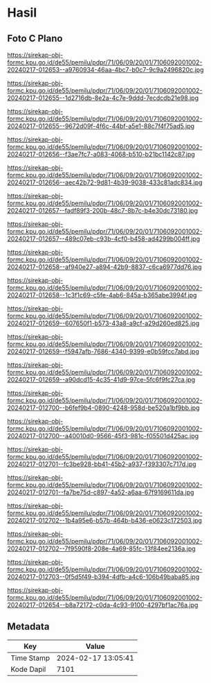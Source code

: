 # Hasil

## Foto C Plano

https://sirekap-obj-formc.kpu.go.id/de55/pemilu/pdpr/71/06/09/20/01/7106092001002-20240217-012653--a9760934-46aa-4bc7-b0c7-9c9a2496820c.jpg

https://sirekap-obj-formc.kpu.go.id/de55/pemilu/pdpr/71/06/09/20/01/7106092001002-20240217-012655--1d2716db-8e2a-4c7e-9ddd-7ecdcdb21e98.jpg

https://sirekap-obj-formc.kpu.go.id/de55/pemilu/pdpr/71/06/09/20/01/7106092001002-20240217-012655--9672d09f-4f6c-44bf-a5e1-88c7f4f75ad5.jpg

https://sirekap-obj-formc.kpu.go.id/de55/pemilu/pdpr/71/06/09/20/01/7106092001002-20240217-012656--f3ae7fc7-a083-4068-b510-b21bc1142c87.jpg

https://sirekap-obj-formc.kpu.go.id/de55/pemilu/pdpr/71/06/09/20/01/7106092001002-20240217-012656--aec42b72-9d81-4b39-9038-433c81adc834.jpg

https://sirekap-obj-formc.kpu.go.id/de55/pemilu/pdpr/71/06/09/20/01/7106092001002-20240217-012657--fadf89f3-200b-48c7-8b7c-b4e30dc73180.jpg

https://sirekap-obj-formc.kpu.go.id/de55/pemilu/pdpr/71/06/09/20/01/7106092001002-20240217-012657--489c07eb-c93b-4cf0-b458-ad4299b004ff.jpg

https://sirekap-obj-formc.kpu.go.id/de55/pemilu/pdpr/71/06/09/20/01/7106092001002-20240217-012658--af940e27-a894-42b9-8837-c6ca6977dd76.jpg

https://sirekap-obj-formc.kpu.go.id/de55/pemilu/pdpr/71/06/09/20/01/7106092001002-20240217-012658--1c3f1c69-c5fe-4ab6-845a-b365abe3994f.jpg

https://sirekap-obj-formc.kpu.go.id/de55/pemilu/pdpr/71/06/09/20/01/7106092001002-20240217-012659--607650f1-b573-43a8-a9cf-a29d260ed825.jpg

https://sirekap-obj-formc.kpu.go.id/de55/pemilu/pdpr/71/06/09/20/01/7106092001002-20240217-012659--f5947afb-7686-4340-9399-e0b59fcc7abd.jpg

https://sirekap-obj-formc.kpu.go.id/de55/pemilu/pdpr/71/06/09/20/01/7106092001002-20240217-012659--a90dcd15-4c35-41d9-97ce-5fc6f9fc27ca.jpg

https://sirekap-obj-formc.kpu.go.id/de55/pemilu/pdpr/71/06/09/20/01/7106092001002-20240217-012700--b6fef9b4-0890-4248-958d-be520a1bf9bb.jpg

https://sirekap-obj-formc.kpu.go.id/de55/pemilu/pdpr/71/06/09/20/01/7106092001002-20240217-012700--a40010d0-9566-45f3-981c-f05501d425ac.jpg

https://sirekap-obj-formc.kpu.go.id/de55/pemilu/pdpr/71/06/09/20/01/7106092001002-20240217-012701--fc3be928-bb41-45b2-a937-f393307c717d.jpg

https://sirekap-obj-formc.kpu.go.id/de55/pemilu/pdpr/71/06/09/20/01/7106092001002-20240217-012701--fa7be75d-c897-4a52-a6aa-67f9169611da.jpg

https://sirekap-obj-formc.kpu.go.id/de55/pemilu/pdpr/71/06/09/20/01/7106092001002-20240217-012702--1b4a95e6-b57b-464b-b436-e0623c172503.jpg

https://sirekap-obj-formc.kpu.go.id/de55/pemilu/pdpr/71/06/09/20/01/7106092001002-20240217-012702--7f9590f8-208e-4a69-85fc-13f84ee2136a.jpg

https://sirekap-obj-formc.kpu.go.id/de55/pemilu/pdpr/71/06/09/20/01/7106092001002-20240217-012703--0f5d5f49-b394-4dfb-a4c6-106b49baba85.jpg

https://sirekap-obj-formc.kpu.go.id/de55/pemilu/pdpr/71/06/09/20/01/7106092001002-20240217-012654--b8a72172-c0da-4c93-9100-4297bf1ac76a.jpg


## Metadata

| Key        | Value               |
| ---------- | ------------------- |
| Time Stamp | 2024-02-17 13:05:41 |
| Kode Dapil | 7101                |



